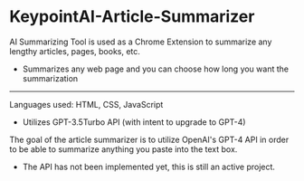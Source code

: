 # KeypointAI-Article-Summarizer
AI Summarizing Tool is used as a Chrome Extension to summarize any lengthy articles, pages, books, etc.
* Summarizes any web page and you can choose how long you want the summarization 
- - - 

Languages used: HTML, CSS, JavaScript
- Utilizes GPT-3.5Turbo API (with intent to upgrade to GPT-4)


The goal of the article summarizer is to utilize OpenAI's GPT-4 API in order to be able to summarize anything you paste into the text box.

* The API has not been implemented yet, this is still an active project.
